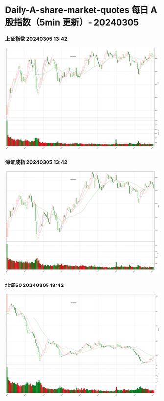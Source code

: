 
# Daily-A-share-market-quotes 每日 A 股指数（5min 更新）- 20240305

### 上证指数 20240305 13:42
![](./fig/2024/3/20240305-sh000001.png)

### 深证成指 20240305 13:42
![](./fig/2024/3/20240305-sz399001.png)

### 北证50 20240305 13:42
![](./fig/2024/3/20240305-bj899050.png)
